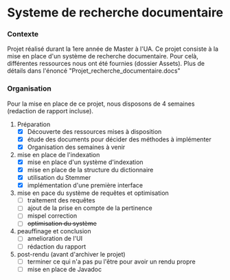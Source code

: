 # Systeme de recherche documentaire

### Contexte
Projet réalisé durant la 1ere année de Master à l'UA.
Ce projet consiste à la mise en place d'un système de recherche documentaire.
Pour celà, différentes ressources nous ont été fournies (dossier Assets).
Plus de détails dans l'énoncé "Projet_recherche_documentaire.docs"

### Organisation

Pour la mise en place de ce projet, nous disposons de 4 semaines (redaction de rapport incluse).

1. Préparation
	- [x] Découverte des ressources mises à disposition
	- [x] étude des documents pour décider des méthodes à implémenter
	- [x] Organisation des semaines à venir
2. mise en place de l'indexation
	- [x] mise en place d'un système d'indexation
	- [x] mise en place de la structure du dictionnaire
	- [x] utilisation du Stemmer
	- [x] implémentation d'une première interface 
3. mise en pace du système de requêtes et optimisation
	- [ ] traitement des requêtes
	- [ ] ajout de la prise en compte de la pertinence
	- [ ] mispel correction
	- [ ] ~~optimisation du système~~
4. peauffinage et conclusion
	- [ ] amelioration de l'UI
	- [ ] rédaction du rapport
5. post-rendu (avant d'archiver le projet)
	- [ ] terminer ce qui n'a pas pu l'être pour avoir un rendu propre
	- [ ] mise en place de Javadoc
